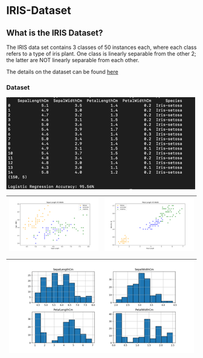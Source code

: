 # IRIS-Dataset

## What is the IRIS Dataset?
The IRIS data set contains 3 classes of 50 instances each, where each class refers to a type of iris plant. One class is linearly separable from the other 2; the latter are NOT linearly separable from each other. 

The details on the dataset can be found [here](https://archive.ics.uci.edu/ml/datasets/iris)

### Dataset
<img src="Figure_4.png" alt="drawing" width="500"/>

|![Screenshot](/Figure_1.png)|![Screenshot](/Figure_2.png)|
| ------------- | ------------- |

|![Screenshot](/Figure_3.png)|
| ------------- | 



